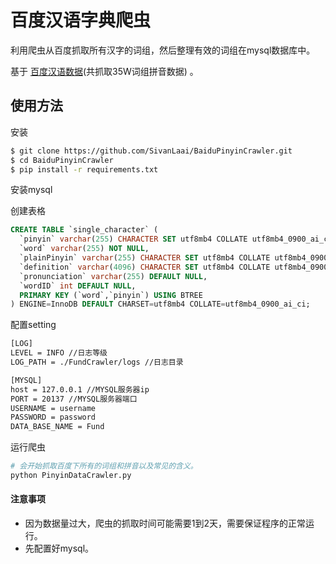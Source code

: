 # 百度汉语字典爬虫

利用爬虫从百度抓取所有汉字的词组，然后整理有效的词组在mysql数据库中。

基于 [百度汉语数据](https://hanyu.baidu.com/)(共抓取35W词组拼音数据) 。

## 使用方法

安装

```bash
$ git clone https://github.com/SivanLaai/BaiduPinyinCrawler.git
$ cd BaiduPinyinCrawler
$ pip install -r requirements.txt
```

安装mysql

创建表格
```sql
CREATE TABLE `single_character` (
  `pinyin` varchar(255) CHARACTER SET utf8mb4 COLLATE utf8mb4_0900_ai_ci NOT NULL,
  `word` varchar(255) NOT NULL,
  `plainPinyin` varchar(255) CHARACTER SET utf8mb4 COLLATE utf8mb4_0900_ai_ci NOT NULL,
  `definition` varchar(4096) CHARACTER SET utf8mb4 COLLATE utf8mb4_0900_ai_ci DEFAULT NULL,
  `pronunciation` varchar(255) DEFAULT NULL,
  `wordID` int DEFAULT NULL,
  PRIMARY KEY (`word`,`pinyin`) USING BTREE
) ENGINE=InnoDB DEFAULT CHARSET=utf8mb4 COLLATE=utf8mb4_0900_ai_ci;
```

配置setting

```bash
[LOG]
LEVEL = INFO //日志等级
LOG_PATH = ./FundCrawler/logs //日志目录

[MYSQL]
host = 127.0.0.1 //MYSQL服务器ip
PORT = 20137 //MYSQL服务器端口
USERNAME = username
PASSWORD = password
DATA_BASE_NAME = Fund
```
运行爬虫
```bash
# 会开始抓取百度下所有的词组和拼音以及常见的含义。
python PinyinDataCrawler.py
```

#### 注意事项

- 因为数据量过大，爬虫的抓取时间可能需要1到2天，需要保证程序的正常运行。
- 先配置好mysql。
